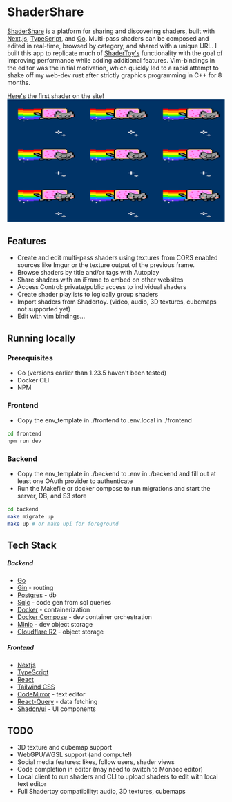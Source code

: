 # ShaderShare

[ShaderShare](https://shader-share.com) is a platform for sharing and discovering shaders, built with [Next.js](https://nextjs.org/), [TypeScript](https://www.typescriptlang.org/), and [Go](https://go.dev). Multi-pass shaders can be composed and edited in real-time, browsed by category, and shared with a unique URL. I built this app to replicate much of [ShaderToy's](https://www.shadertoy.com/) functionality with the goal of improving performance while adding additional features. Vim-bindings in the editor was the initial motivation, which quickly led to a rapid attempt to shake off my web-dev rust after strictly graphics programming in C++ for 8 months.

[Here's](https://www.shader-share.com/view/d16b208f-5e47-4855-987a-fed51782c86a) the first shader on the site!
![first shader](./screenshots/nyan.png)

## Features

- Create and edit multi-pass shaders using textures from CORS enabled sources like Imgur or the texture output of the previous frame.
- Browse shaders by title and/or tags with Autoplay
- Share shaders with an iFrame to embed on other websites
- Access Control: private/public access to individual shaders
- Create shader playlists to logically group shaders
- Import shaders from Shadertoy. (video, audio, 3D textures, cubemaps not supported yet)
- Edit with vim bindings...

## Running locally

### Prerequisites

- Go (versions earlier than 1.23.5 haven't been tested)
- Docker CLI
- NPM

### Frontend

- Copy the env_template in ./frontend to .env.local in ./frontend

```bash
cd frontend
npm run dev
```

### Backend

- Copy the env_template in ./backend to .env in ./backend and fill out at least one OAuth provider to authenticate
- Run the Makefile or docker compose to run migrations and start the server, DB, and S3 store

```bash
cd backend
make migrate up
make up # or make upi for foreground
```

## Tech Stack

##### Backend

- [Go](https://go.dev)
- [Gin](https://github.com/gin-gonic/gin) - routing
- [Postgres](https://www.postgresql.org/) - db
- [Sqlc](https://github.com/sqlc-dev/sqlc) - code gen from sql queries
- [Docker](https://www.docker.com/) - containerization
- [Docker Compose](https://docs.docker.com/compose/) - dev container orchestration
- [Minio](https://min.io/) - dev object storage
- [Cloudflare R2](https://www.cloudflare.com/developer-platform/products/r2/) - object storage

##### Frontend

- [Nextjs](https://nextjs.org/)
- [TypeScript](https://www.typescriptlang.org/)
- [React](https://reactjs.org/)
- [Tailwind CSS](https://tailwindcss.com/)
- [CodeMirror](https://codemirror.net/) - text editor
- [React-Query](https://react-query.tanstack.com/) - data fetching
- [Shadcn/ui](https://ui.shadcn.com/) - UI components

## TODO

- 3D texture and cubemap support
- WebGPU/WGSL support (and compute!)
- Social media features: likes, follow users, shader views
- Code completion in editor (may need to switch to Monaco editor)
- Local client to run shaders and CLI to upload shaders to edit with local text editor
- Full Shadertoy compatibility: audio, 3D textures, cubemaps
